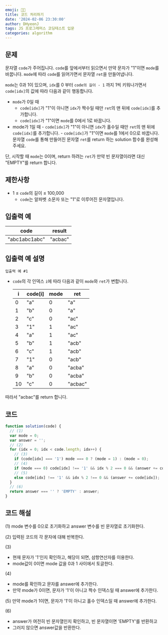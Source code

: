 ```yaml
---
emoji: 🧑‍💻
title: 코드 처리하기
date: '2024-02-06 23:30:00'
author: DHyeonJ
tags: JS 프로그래머스 코딩테스트 입문
categories: algorithm
---
```


## 문제

문자열 `code`가 주어집니다.
`code`를 앞에서부터 읽으면서 만약 문자가 "1"이면 `mode`를 바꿉니다. `mode`에 따라 `code`를 읽어가면서 문자열 `ret`을 만들어냅니다.

`mode`는 0과 1이 있으며, `idx`를 0 부터 `code의 길이 - 1` 까지 1씩 키워나가면서 `code[idx]`의 값에 따라 다음과 같이 행동합니다.

- `mode`가 0일 때
  - `code[idx]`가 "1"이 아니면 `idx`가 짝수일 때만 `ret`의 맨 뒤에 `code[idx]`를 추가합니다.
  - `code[idx]`가 "1"이면 `mode`를 0에서 1로 바꿉니다.
- mode가 1일 때 - `code[idx]`가 "1"이 아니면 `idx`가 홀수일 때만 `ret`의 맨 뒤에 `code[idx]`를 추가합니다. - `code[idx]`가 "1"이면 `mode`를 1에서 0으로 바꿉니다.
  문자열 `code`를 통해 만들어진 문자열 `ret`를 return 하는 solution 함수를 완성해 주세요.

단, 시작할 때 `mode`는 0이며, return 하려는 `ret`가 만약 빈 문자열이라면 대신 "EMPTY"를 return 합니다.

## 제한사항

- 1 ≤ `code`의 길이 ≤ 100,000
  - `code`는 알파벳 소문자 또는 "1"로 이루어진 문자열입니다.

## 입출력 예

| code          | result  |
| ------------- | ------- |
| "abc1abc1abc" | "acbac" |

## 입출력 예 설명

`입출력 예 #1`

- `code`의 각 인덱스 `i`에 따라 다음과 같이 `mode`와 `ret`가 변합니다.

  | i   | code[i] | mode | ret     |
  | --- | ------- | ---- | ------- |
  | 0   | "a"     | 0    | "a"     |
  | 1   | "b"     | 0    | "a"     |
  | 2   | "c"     | 0    | "ac"    |
  | 3   | "1"     | 1    | "ac"    |
  | 4   | "a"     | 1    | "ac"    |
  | 5   | "b"     | 1    | "acb"   |
  | 6   | "c"     | 1    | "acb"   |
  | 7   | "1"     | 0    | "acb"   |
  | 8   | "a"     | 0    | "acba"  |
  | 9   | "b"     | 0    | "acba"  |
  | 10  | "c"     | 0    | "acbac" |

따라서 "acbac"를 return 합니다.

## 코드

```js
function solution(code) {
  // (1)
  var mode = 0;
  var answer = '';
  // (2)
  for (idx = 0; idx < code.length; idx++) {
    // (3)
    if (code[idx] === '1') mode === 0 ? (mode = 1) : (mode = 0);
    // (4)
    if (mode === 0) code[idx] !== '1' && idx % 2 === 0 && (answer += code[idx]);
    // (5)
    else code[idx] !== '1' && idx % 2 !== 0 && (answer += code[idx]);
  }
  // (6)
  return answer === '' ? 'EMPTY' : answer;
}
```

## 코드 해설

(1) mode 변수를 0으로 초기화하고 answer 변수를 빈 문자열로 초기화한다.

(2) 입력된 코드의 각 문자에 대해 반복한다.

(3)

- 현재 문자가 '1'인지 확인하고, 해당이 되면, 삼항연산자를 이용한다.
- mode값이 0이면 mode 값을 0과 1 사이에서 토글한다.

(4)

- mode를 확인하고 문자를 answer에 추가한다.
- 만약 mode가 0이면, 문자가 '1'이 아니고 짝수 인덱스일 때 answer에 추가한다.

(5) 만약 mode가 1이면, 문자가 '1'이 아니고 홀수 인덱스일 때 answer에 추가한다.

(6)

- answer가 여전히 빈 문자열인지 확인하고, 빈 문자열이면 'EMPTY'를 반환하고
- 그러지 않으면 answer값을 반환한다.

```toc

```
